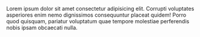 Lorem ipsum dolor sit amet consectetur adipisicing elit. Corrupti
voluptates asperiores enim nemo dignissimos consequuntur placeat quidem!
Porro quod quisquam, pariatur voluptatum quae tempore molestiae
perferendis nobis ipsam obcaecati nulla.
